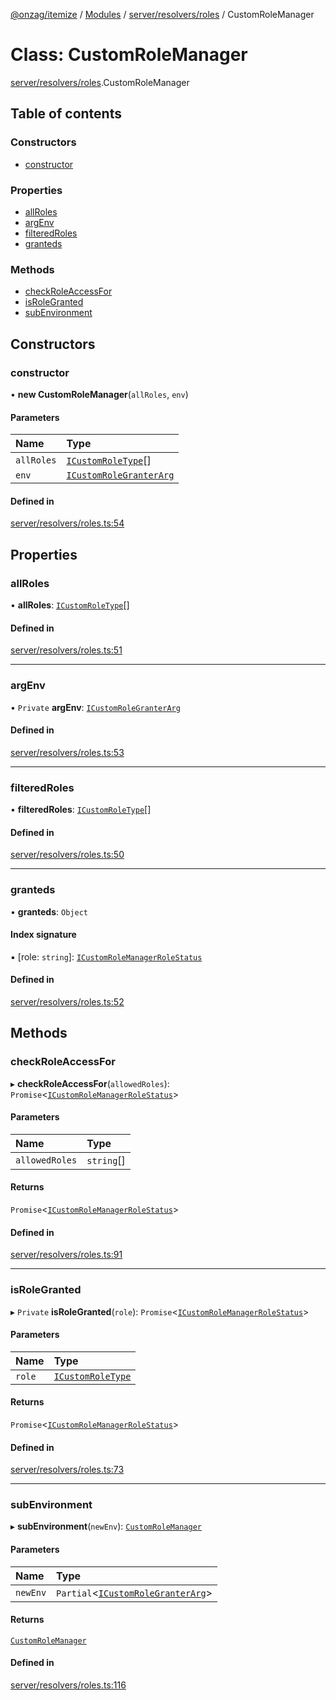 [@onzag/itemize](../README.md) / [Modules](../modules.md) / [server/resolvers/roles](../modules/server_resolvers_roles.md) / CustomRoleManager

# Class: CustomRoleManager

[server/resolvers/roles](../modules/server_resolvers_roles.md).CustomRoleManager

## Table of contents

### Constructors

- [constructor](server_resolvers_roles.CustomRoleManager.md#constructor)

### Properties

- [allRoles](server_resolvers_roles.CustomRoleManager.md#allroles)
- [argEnv](server_resolvers_roles.CustomRoleManager.md#argenv)
- [filteredRoles](server_resolvers_roles.CustomRoleManager.md#filteredroles)
- [granteds](server_resolvers_roles.CustomRoleManager.md#granteds)

### Methods

- [checkRoleAccessFor](server_resolvers_roles.CustomRoleManager.md#checkroleaccessfor)
- [isRoleGranted](server_resolvers_roles.CustomRoleManager.md#isrolegranted)
- [subEnvironment](server_resolvers_roles.CustomRoleManager.md#subenvironment)

## Constructors

### constructor

• **new CustomRoleManager**(`allRoles`, `env`)

#### Parameters

| Name | Type |
| :------ | :------ |
| `allRoles` | [`ICustomRoleType`](../interfaces/server_resolvers_roles.ICustomRoleType.md)[] |
| `env` | [`ICustomRoleGranterArg`](../interfaces/server_resolvers_roles.ICustomRoleGranterArg.md) |

#### Defined in

[server/resolvers/roles.ts:54](https://github.com/onzag/itemize/blob/5c2808d3/server/resolvers/roles.ts#L54)

## Properties

### allRoles

• **allRoles**: [`ICustomRoleType`](../interfaces/server_resolvers_roles.ICustomRoleType.md)[]

#### Defined in

[server/resolvers/roles.ts:51](https://github.com/onzag/itemize/blob/5c2808d3/server/resolvers/roles.ts#L51)

___

### argEnv

• `Private` **argEnv**: [`ICustomRoleGranterArg`](../interfaces/server_resolvers_roles.ICustomRoleGranterArg.md)

#### Defined in

[server/resolvers/roles.ts:53](https://github.com/onzag/itemize/blob/5c2808d3/server/resolvers/roles.ts#L53)

___

### filteredRoles

• **filteredRoles**: [`ICustomRoleType`](../interfaces/server_resolvers_roles.ICustomRoleType.md)[]

#### Defined in

[server/resolvers/roles.ts:50](https://github.com/onzag/itemize/blob/5c2808d3/server/resolvers/roles.ts#L50)

___

### granteds

• **granteds**: `Object`

#### Index signature

▪ [role: `string`]: [`ICustomRoleManagerRoleStatus`](../interfaces/base_Root.ICustomRoleManagerRoleStatus.md)

#### Defined in

[server/resolvers/roles.ts:52](https://github.com/onzag/itemize/blob/5c2808d3/server/resolvers/roles.ts#L52)

## Methods

### checkRoleAccessFor

▸ **checkRoleAccessFor**(`allowedRoles`): `Promise`<[`ICustomRoleManagerRoleStatus`](../interfaces/base_Root.ICustomRoleManagerRoleStatus.md)\>

#### Parameters

| Name | Type |
| :------ | :------ |
| `allowedRoles` | `string`[] |

#### Returns

`Promise`<[`ICustomRoleManagerRoleStatus`](../interfaces/base_Root.ICustomRoleManagerRoleStatus.md)\>

#### Defined in

[server/resolvers/roles.ts:91](https://github.com/onzag/itemize/blob/5c2808d3/server/resolvers/roles.ts#L91)

___

### isRoleGranted

▸ `Private` **isRoleGranted**(`role`): `Promise`<[`ICustomRoleManagerRoleStatus`](../interfaces/base_Root.ICustomRoleManagerRoleStatus.md)\>

#### Parameters

| Name | Type |
| :------ | :------ |
| `role` | [`ICustomRoleType`](../interfaces/server_resolvers_roles.ICustomRoleType.md) |

#### Returns

`Promise`<[`ICustomRoleManagerRoleStatus`](../interfaces/base_Root.ICustomRoleManagerRoleStatus.md)\>

#### Defined in

[server/resolvers/roles.ts:73](https://github.com/onzag/itemize/blob/5c2808d3/server/resolvers/roles.ts#L73)

___

### subEnvironment

▸ **subEnvironment**(`newEnv`): [`CustomRoleManager`](server_resolvers_roles.CustomRoleManager.md)

#### Parameters

| Name | Type |
| :------ | :------ |
| `newEnv` | `Partial`<[`ICustomRoleGranterArg`](../interfaces/server_resolvers_roles.ICustomRoleGranterArg.md)\> |

#### Returns

[`CustomRoleManager`](server_resolvers_roles.CustomRoleManager.md)

#### Defined in

[server/resolvers/roles.ts:116](https://github.com/onzag/itemize/blob/5c2808d3/server/resolvers/roles.ts#L116)
